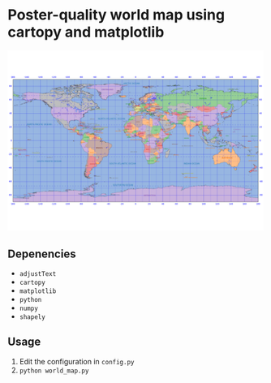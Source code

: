 # Poster-quality world map using cartopy and matplotlib

![world map](world_map.png)

## Depenencies
- `adjustText`
- `cartopy`
- `matplotlib`
- `python`
- `numpy`
- `shapely`

## Usage
1. Edit the configuration in `config.py`
2. `python world_map.py`
